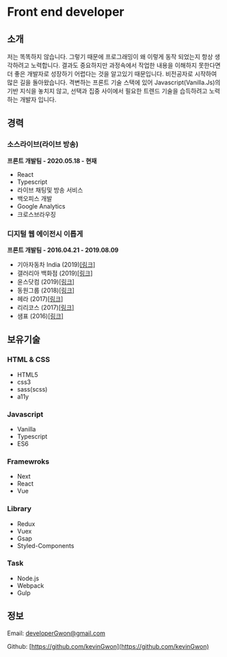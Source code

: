 # Front end developer

## 소개

저는 똑똑하지 않습니다. 그렇기 때문에 프로그래밍이 왜 이렇게 동작 되었는지 항상 생각하려고 노력합니다. 결과도 중요하지만 과정속에서 작업한 내용을 이해하지 못한다면 더 좋은 개발자로 성장하기 어렵다는 것을 알고있기 때문입니다. 비전공자로 시작하여 많은 길을 돌아왔습니다. 격변하는 프론트 기술 스택에 있어 Javascript\(Vanilla.Js\)의 기반 지식을 놓치지 않고, 선택과 집중 사이에서 필요한 트렌드 기술을 습득하려고 노력하는 개발자 입니다.

## 경력

### 소스라이브\(라이브 방송\)

**프론트 개발팀 - 2020.05.18 - 현재**

* React
* Typescript
* 라이브 채팅및 방송 서비스
* 백오피스 개발
* Google Analytics
* 크로스브라우징

### 디지털 웹 에이전시 이롭게

**프론트 개발팀 - 2016.04.21 - 2019.08.09**

* 기아자동차 India \(2019\)[\[링크\]](https://www.kia.com/in/home.html)
* 갤러리아 백화점 \(2019\)[\[링크\]](https://dept.galleria.co.kr/)
* 윤스닷컴 \(2019\)[\[링크\]](https://www.yoons.com/)
* 동원그룹 \(2018\)[\[링크\]](https://www.dongwon.com/)
* 헤라 \(2017\)[\[링크\]](https://www.hera.com/kr/ko/index.html)
* 리리코스 \(2017\)[\[링크\]](https://www.lirikos.com/kr/ko/)
* 샘표 \(2016\)[\[링크\]](https://www.sempio.com/)

## 보유기술

### HTML & CSS

* HTML5
* css3
* sass\(scss\)
* a11y

### Javascript

* Vanilla
* Typescript
* ES6

### Framewroks

* Next
* React
* Vue

### Library

* Redux
* Vuex
* Gsap
* Styled-Components

### Task

* Node.js
* Webpack
* Gulp

## 정보

Email: [developerGwon@gmail.com](mailto:developerGwon@gmail.com)

Github: [https://github.com/kevinGwon](https://github.com/kevinGwon)

